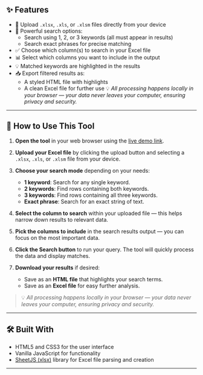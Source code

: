 ## ✨ Features

- 📂 Upload `.xlsx`, `.xls`, or `.xlsm` files directly from your device
- 🔎 Powerful search options:
  - Search using 1, 2, or 3 keywords (all must appear in results)
  - Search exact phrases for precise matching
- ✅ Choose which column(s) to search in your Excel file
- 📊 Select which columns you want to include in the output
- 💡 Matched keywords are highlighted in the results
- 📥 Export filtered results as:
  - A styled HTML file with highlights
  - A clean Excel file for further use
💡 *All processing happens locally in your browser — your data never leaves your computer, ensuring privacy and security.*

---

## 🚀 How to Use This Tool

1. **Open the tool** in your web browser using the [live demo link](https://ashish-monga.github.io/excel-search-tool/).

2. **Upload your Excel file** by clicking the upload button and selecting a `.xlsx`, `.xls`, or `.xlsm` file from your device.

3. **Choose your search mode** depending on your needs:
   - **1 keyword**: Search for any single keyword.
   - **2 keywords**: Find rows containing both keywords.
   - **3 keywords**: Find rows containing all three keywords.
   - **Exact phrase**: Search for an exact string of text.

4. **Select the column to search** within your uploaded file — this helps narrow down results to relevant data.

5. **Pick the columns to include** in the search results output — you can focus on the most important data.

6. **Click the Search button** to run your query. The tool will quickly process the data and display matches.

7. **Download your results** if desired:
   - Save as an **HTML file** that highlights your search terms.
   - Save as an **Excel file** for easy further analysis.

> 💡 *All processing happens locally in your browser — your data never leaves your computer, ensuring privacy and security.*

---

## 🛠️ Built With

- HTML5 and CSS3 for the user interface
- Vanilla JavaScript for functionality
- [SheetJS (xlsx)](https://github.com/SheetJS/sheetjs) library for Excel file parsing and creation

---


